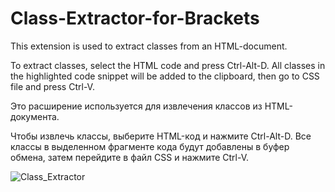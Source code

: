 # Class-Extractor-for-Brackets
This extension is used to extract classes from an HTML-document.

To extract classes, select the HTML code and press Ctrl-Alt-D.
All classes in the highlighted code snippet will be added to the clipboard,
then go to CSS file and press Ctrl-V.

Это расширение используется для извлечения классов из HTML-документа.

Чтобы извлечь классы, выберите HTML-код и нажмите Ctrl-Alt-D.
Все классы в выделенном фрагменте кода будут добавлены в буфер обмена,
затем перейдите в файл CSS и нажмите Ctrl-V.

![Class_Extractor](https://user-images.githubusercontent.com/66645834/119371369-072b8480-bcbf-11eb-99f7-a5bf6b94ccab.gif)

